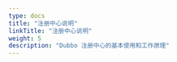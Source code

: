 ```yaml
---
type: docs
title: "注册中心说明"
linkTitle: "注册中心说明"
weight: 5
description: "Dubbo 注册中心的基本使用和工作原理"
---
```

